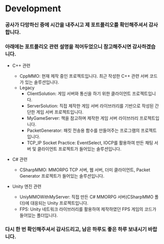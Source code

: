 # Development
### 공사가 다망하신 중에 시간을 내주시고 제 포트폴리오를 확인해주셔서 감사합니다.
### 아래에는 포트폴리오 관련 설명을 적어두었으니 참고해주시면 감사하겠습니다.

* C++ 관련
  * CppMMO: 현재 제작 중인 프로젝트입니다. 최근 작성한 C++ 관련 서버 코드가 있는 솔루션입니다.
  * Legacy
    * ClientSolution: 게임 서버와 통신을 하기 위한 클라이언트 프로젝트입니다.
    * ServerSolution: 직접 제작한 게임 서버 라이브러리를 기반으로 작성된 간단한 게임 서버 프로젝트입니다.
    * MyGameServer: 책을 참고하며 제작한 게임 서버 라이브러리 프로젝트입니다.
    * PacketGenerator: 패킷 전송용 함수를 만들어주는 프로그램의 프로젝트입니다.
    * TCP_IP Socket Practice: EventSelect, IOCP를 활용하여 만든 채팅 서버 및 클라이언트 프로젝트가 들어있는 솔루션입니다.


* C# 관련
  * CSharpMMO: MMORPG TCP 서버, 웹 서버, 더미 클라이언트, Packet Generator 프로젝트가 들어있는 솔루션입니다.


* Unity 엔진 관련
  * UniyMMOWithMyServer: 직접 만든 C# MMORPG 서버(CSharpMMO 폴더)에 대응되는 Unity 프로젝트입니다.
  * FPS: Unity 네트워크 라이브러리를 활용하여 제작하였던 FPS 게임의 코드가 들어있는 폴더입니다.


### 다시 한 번 확인해주셔서 감사드리고, 남은 하루도 좋은 하루 보내시기 바랍니다.
